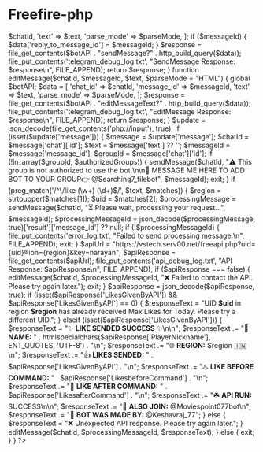 # Freefire-php
<?php
$botToken = "8072308599:AAGkiDcH94KKFb4R8waggB9JkbIe7cZLffY";
$botAPI = "https://api.telegram.org/bot$botToken/";
$authorizedGroups = ['-1002287360773'];

function sendMessage($chatId, $text, $messageId = null, $parseMode = "HTML")
{
    global $botAPI;
    $data = [
        'chat_id' => $chatId,
        'text' => $text,
        'parse_mode' => $parseMode,
    ];
    if ($messageId) {
        $data['reply_to_message_id'] = $messageId;
    }
    $response = file_get_contents($botAPI . "sendMessage?" . http_build_query($data));
    file_put_contents('telegram_debug_log.txt', "SendMessage Response: $response\n", FILE_APPEND);
    return $response;
}

function editMessage($chatId, $messageId, $text, $parseMode = "HTML")
{
    global $botAPI;
    $data = [
        'chat_id' => $chatId,
        'message_id' => $messageId,
        'text' => $text,
        'parse_mode' => $parseMode,
    ];
    $response = file_get_contents($botAPI . "editMessageText?" . http_build_query($data));
    file_put_contents('telegram_debug_log.txt', "EditMessage Response: $response\n", FILE_APPEND);
    return $response;
}

$update = json_decode(file_get_contents('php://input'), true);

if (isset($update['message'])) {
    $message = $update['message'];
    $chatId = $message['chat']['id'];
    $text = $message['text'] ?? '';
    $messageId = $message['message_id'];
    $groupId = $message['chat']['id'];

    if (!in_array($groupId, $authorizedGroups)) {
        sendMessage($chatId, "⚠️ This group is not authorized to use the bot.\n\n🤯 MESSAGE ME HERE TO ADD BOT TO YOUR GROUP👉 @Searching7_filebot", $messageId);
        exit;
    }

    if (preg_match('/^\/like (\w+) (\d+)$/', $text, $matches)) {
        $region = strtoupper($matches[1]);
        $uid = $matches[2];

        $processingMessage = sendMessage($chatId, "⏳ Please wait, processing your request...", $messageId);
        $processingMessageId = json_decode($processingMessage, true)['result']['message_id'] ?? null;

        if (!$processingMessageId) {
            file_put_contents('error_log.txt', "Failed to send processing message.\n", FILE_APPEND);
            exit;
        }

        $apiUrl = "https://vstech.serv00.net/freeapi.php?uid={uid}&region={region}&key=narayan";
        $apiResponse = file_get_contents($apiUrl);
        file_put_contents('api_debug_log.txt', "API Response: $apiResponse\n", FILE_APPEND);

        if ($apiResponse === false) {
            editMessage($chatId, $processingMessageId, "❌ Failed to contact the API. Please try again later.");
            exit;
        }

        $apiResponse = json_decode($apiResponse, true);

        if (isset($apiResponse['LikesGivenByAPI']) && $apiResponse['LikesGivenByAPI'] == 0) {
            $responseText = "UID <b>$uid</b> in region <b>$region</b> has already received Max Likes for Today. Please try a different UID.";
        } elseif (isset($apiResponse['LikesGivenByAPI'])) {
            $responseText = "✨ <b>LIKE SENDED SUCCESS</b> ✨\n\n";
            $responseText .= "👤 <b>NAME:</b> " . htmlspecialchars($apiResponse['PlayerNickname'], ENT_QUOTES, 'UTF-8') . "\n";
            $responseText .= "🌐 <b>REGION:</b> $region 🇮🇳\n";
            $responseText .= "👍 <b>LIKES SENDED:</b> " . $apiResponse['LikesGivenByAPI'] . "\n";
            $responseText .= "♨️ <b>LIKE BEFORE COMMAND:</b> " . $apiResponse['LikesbeforeCommand'] . "\n";
            $responseText .= "🌠 <b>LIKE AFTER COMMAND:</b> " . $apiResponse['LikesafterCommand'] . "\n";
            $responseText .= "☘️ <b>API RUN:</b> SUCCESS\n\n";
            $responseText .= "🤖 <b>ALSO JOIN:</b> @Moviespoint077bot\n";
            $responseText .= "👾 <b>BOT WAS MADE BY:</b> @Keshavraj_77";
        } else {
            $responseText = "❌ Unexpected API response. Please try again later.";
        }

        editMessage($chatId, $processingMessageId, $responseText);
    } else {
        exit;
    }
}
?>

